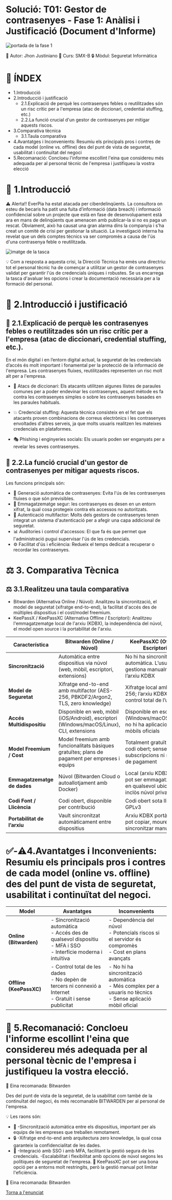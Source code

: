 # Solució: T01: Gestor de contrasenyes - Fase 1: Anàlisi i Justificació (Document d'Informe)
![portada de la fase 1](img/PortadaFase1.png)

👤 Autor: Jhon Justiniano
🏫 Curs: SMX-B
🔒 Mòdul: Seguretat Informàtica

# 🧾 ÍNDEX 
- 1.Introducció
- 2.Introducció i justificació
  - 2.1.Explicació de perquè les contrasenyes febles o reutilitzades són un risc crític per a l'empresa (atac de diccionari, credential stuffing, etc.)
  - 2.2.La funció crucial d'un gestor de contrasenyes per mitigar aquests riscos.
- 3.Comparativa tècnica
  - 3.1.Taula comparativa
- 4.Avantatges i Inconvenients: Resumiu els principals pros i contres de cada model (online vs. offline) des del punt de vista de seguretat, usabilitat i continuïtat del negoci
- 5.Recomanació: Concloeu l'informe escollint l'eina que considereu més adequada per al personal tècnic de l'empresa i justifiqueu la vostra elecció

# 🧭 1.Introducció
⚠️ Alerta!! EverPia ha estat atacada per ciberdelinqüents. La consultora on esteu de becaris ha patit una fuita d’informació (data breach) i informació confidencial sobre un projecte que està en fase de desenvolupament està ara en mans de delinqüents que amenacen amb publicar-la si no es paga un rescat.
Òbviament, això ha causat una gran alarma dins la companyia i s’ha creat un comitè de crisi per gestionar la situació. 
La investigació interna ha revelat que un dels comptes tècnics va ser compromès a causa de l'ús d'una contrasenya feble o reutilitzada.

![imatge de la tasca](img/Portadadelatasca.png)

💡 Com a resposta a aquesta crisi, la Direcció Tècnica ha emès una directriu: tot el personal tècnic ha de començar a utilitzar un gestor de contrasenyes validat per garantir l'ús de credencials úniques i robustes. Se us encarrega la tasca d'avaluar les opcions i crear la documentació necessària per a la formació del personal.

# 🧩 2.Introducció i justificació
## 📖 2.1.Explicació de perquè les contrasenyes febles o reutilitzades són un risc crític per a l'empresa (atac de diccionari, credential stuffing, etc.).

En el món digital i en l’entorn digital actual, la seguretat de les credencials d’accés és molt important i fonamental per la protecció de la informació de l'empresa. Les contrasenyes fluixes, reutilitzades representen un risc molt alt per a l'empresa.

- 🧠 Atacs de diccionari: Els atacants utilitzen algunes llistes de paraules comunes per a poder endevinar les contrasenyes, aquest mètode es fa contra les contrasenyes simples o sobre les contrasenyes basades en les paraules habituals.

- 💥 Credencial stuffing: Aquesta tècnica consisteix en el fet que els atacants proven combinacions de correus electrònics i les contrasenyes envoltades d'altres serveis, ja que molts usuaris realitzen les mateixes credencials en plataformes.

- 🎭 Phishing i enginyeries socials: Els usuaris poden ser enganyats per a revelar les seves contrasenyes.

## 🧰 2.2.La funció crucial d'un gestor de contrasenyes per mitigar aquests riscos.

Les funcions principals són:
- 🧬 Generació automàtica de contrasenyes: Evita l'ús de les contrasenyes fluixes o que són previsibles.
- 🔐 Emmagatzematge segur: les contrasenyes es desen en un entorn xifrat, la qual cosa protegeix contra els accessos no autoritzats.
- 🧱 Autenticació multifactor: Molts dels gestors de contrasenyes tenen integrat un sistema d'autenticació per a afegir una capa addicional de seguretat.
- 📊 Auditories i control d'accessos: El que fa és que permet que l'administració pugui supervisar l'ús de les credencials.
- ⚙️ Facilitat d'ús i eficiència: Redueix el temps dedicat a recuperar o recordar les contrasenyes.

# ⚖️ 3. Comparativa Tècnica
## ⚖️ 3.1.Realitzeu una taula comparativa 

- Bitwarden (Alternativa Online / Núvol): Analitzeu la sincronització, el model de seguretat (xifratge end-to-end), la facilitat d'accés des de múltiples dispositius i el cost/model freemium.
- KeePassX / KeePassXC (Alternativa Offline / Escriptori): Analitzeu l'emmagatzematge local de l'arxiu (KDBX), la independència del núvol, el model open source i la portabilitat de l'arxiu.

| **Característica**                             | **Bitwarden (Online / Núvol)**                                                                       | **KeePassXC (Offline / Escriptori)**                                                    |
|------------------------------------------------|-------------------------------------------------------------------------------------------------------|-----------------------------------------------------------------------------------------|
| **Sincronització**                             | Automàtica entre dispositius via núvol (web, mòbil, escriptori, extensions)                           | No hi ha sincronització automàtica. L’usuari gestiona manualment l’arxiu KDBX          |
| **Model de Seguretat**                         | Xifratge end-to-end amb multifactor (AES-256, PBKDF2/Argon2, TLS, zero knowledge)                    | Xifratge local amb AES-256; l’arxiu KDBX en control total de l’usuari                 |
| **Accés Multidispositiu**                      | Disponible en web, mòbil (iOS/Android), escriptori (Windows/macOS/Linux), CLI, extensions             | Disponible en escriptori (Windows/macOS/Linux); no hi ha aplicacions mòbils oficials   |
| **Model Freemium / Cost**                      | Model freemium amb funcionalitats bàsiques gratuïtes; plans de pagament per empreses i equips          | Totalment gratuït i de codi obert; sense subscripcions ni serveis de pagament          |
| **Emmagatzematge de dades**                    | Núvol (Bitwarden Cloud o autoallotjament amb Docker)                                                  | Local (arxiu KDBX que pot ser emmagatzemat en qualsevol ubicació, inclòs núvol privat) |
| **Codi Font / Llicència**                      | Codi obert, disponible per contribució                                                                 | Codi obert sota llicència GPLv3                                                        |
| **Portabilitat de l’arxiu**                   | Vault sincronitzat automàticament entre dispositius                                                    | Arxiu KDBX portàtil; es pot copiar, moure o sincronitzar manualment                    |

# ✅-⚠️4.Avantatges i Inconvenients: Resumiu els principals pros i contres de cada model (online vs. offline) des del punt de vista de seguretat, usabilitat i continuïtat del negoci.

| **Model**             | **Avantatges**                                                                 | **Inconvenients**                                                    |
|-----------------------|-------------------------------------------------------------------------------|---------------------------------------------------------------------|
| **Online (Bitwarden)**| - Sincronització automàtica<br>- Accés des de qualsevol dispositiu<br>- MFA i SSO<br>- Interfície moderna i intuïtiva | - Dependència del núvol<br>- Potencials riscos si el servidor és compromès<br>- Cost en plans avançats |
| **Offline (KeePassXC)**| - Control total de les dades<br>- No depèn de tercers ni connexió a Internet<br>- Gratuït i sense publicitat | - No hi ha sincronització automàtica<br>- Més complex per a usuaris no tècnics<br>- Sense aplicació mòbil oficial |

# 📢 5.Recomanació: Concloeu l'informe escollint l'eina que considereu més adequada per al personal tècnic de l'empresa i justifiqueu la vostra elecció.

🧭 Eina recomanada: Bitwarden 

Des del punt de vista de la seguretat, de la usabilitat com també de la continuïtat del negoci, és més recomanable BITWARDEN per al personal de l'empresa.

💡 Les raons són:
- 🔁 -Sincronització automàtica entre els dispositius, important per als equips de les empreses que treballen remotament.
- 🔒 -Xifratge end-to-end amb arquitectura zero knowledge, la qual cosa garanteix la confidencialitat de les dades.
- 🔐 -Integració amb SSO i amb MFA, facilitant la gestió segura de les credencials.
-Escalabilitat i flexibilitat amb opcions de núvol segons les polítiques de seguretat de l'empresa.
🧱 KeePassXC pot ser una bona opció per a entorns molt restringits, però la gestió manual pot limitar l'eficiència.

🧭 Eina recomanada: Bitwarden 


[Torna a l'enunciat](README.md)

